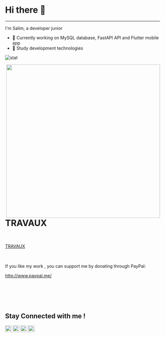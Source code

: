 # Hi there 👋
***

I'm Salim, a developer junior

- 🔭 Currently working on MySQL database, FastAPI API and Flutter mobile app
- 🌱 Study development technologies 

![stat](https://github-readme-stats.vercel.app/api?username=Salim212&theme=github_dark&show_icons=true&count_private=true)

<img align="right" width="500" height="500" src="">


# TRAVAUX

<img src=""/>  <img src=""/> <img src=""/> <img src=""/>

<a href="https://www.youtube.com/">
 TRAVAUX
</a>


<Br>
<Br>
<Br>
  
If you like my work , you can support me by donating through PayPal:

http://www.paypal.me/

<Br>
<Br>
<Br>
<Br>




## Stay Connected with me !

<a href="https://twitter.com/">
  <img align="left" alt="damianrincondrc" width="22px" src="https://img.icons8.com/fluent/48/000000/twitter.png"/>
</a>
<a href="https://www.facebook.com/">
  <img align="left" alt="Facebook" width="22px" src="https://img.icons8.com/android/24/000000/facebook.png"/>
</a>
<a href="https://github.com//">
  <img align="left" alt="Github" width="22px" src="https://img.icons8.com/fluent/48/000000/github.png"/>
</a>
<a href="https://www.instagram.com//">
  <img align="left" alt="Instagram" width="22px" src="https://img.icons8.com/nolan/64/instagram-new.png"/>
</a>
  
  
